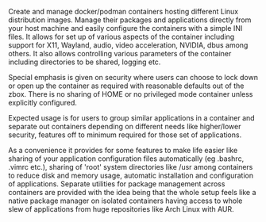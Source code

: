 Create and manage docker/podman containers hosting different Linux
distribution images. Manage their packages and applications directly
from your host machine and easily configure the containers with a
simple INI files. It allows for set up of various aspects of
the container including support for X11, Wayland, audio, video acceleration,
NVIDIA, dbus among others. It also allows controlling various parameters
of the container including directories to be shared, logging etc.

Special emphasis is given on security where users can choose to lock down
or open up the container as required with reasonable defaults out of the
zbox. There is no sharing of HOME or no privileged mode container unless
explicitly configured.

Expected usage is for users to group similar applications in a container
and separate out containers depending on different needs like higher/lower
security, features off to minimum required for those set of applications.

As a convenience it provides for some features to make life easier like
sharing of your application configuration files automatically
(eg .bashrc, .vimrc etc.), sharing of 'root' system directories
like /usr among containers to reduce disk and memory usage, automatic
installation and configuration of applications. Separate utilities
for package management across containers are provided with the idea
being that the whole setup feels like a native package manager on
isolated containers having access to whole slew of applications from
huge repositories like Arch Linux with AUR.
